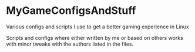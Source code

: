 # MyGameConfigsAndStuff
Various configs and scripts I use to get a better gaming experience in Linux

Scripts and configs where either written by me or based on others works with minor tweaks with the authors listed in the files.
